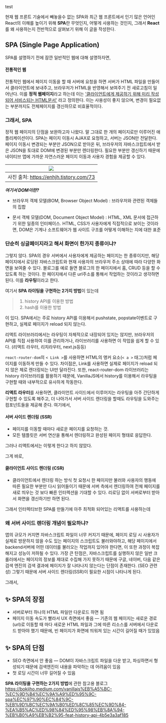 test

현재 웹 프론트 기술에서 빼놓을수 없는 SPA와 최근 웹 프론트에서 인기 많은 언어인 React의 이해를 높이기 위해 
**SPA**란 무엇인지, 어떻게 사용하는 것인지, 그래서 **React**를 왜 사용하는지 전반적으로 살펴보기 위해 이 글을 작성한다.

## SPA (Single Page Application)

SPA를 설명하기 전에 잠깐 일반적인 웹에 대해 설명하자면,
#### 전통적인 웹

전통적인 웹에서 페이지 이동을 할 때 서버에 요청을 하면 서버가 HTML 파일을 만들어서 클라이언트에 보내주고, 브라우저가 HTML을 반영해서 보여주기 전 새로고침이 일어난다. 
이를 **정적 웹페이지**라고 하는데 이는 <u>'클라이언트에게 제공하기 위해 미리 작성되어 서비스되는 HTML문서'</u> 라고 정의한다. 이는 사용성이 좋지 않으며, 변경이 필요없는 부분까지도 전체페이지를 갱신하므로 비효율적이다. 

### 그래서, SPA

정적 웹 페이지의 단점을 보완하고자 나왔다. 
말 그대로 한 개의 페이지로만 이루어진 애플리케이션이다.
SPA는 페이지 이동시 AJAX로 요청하고, 서버는 JSON만 전달한다. 페이지 이동시 변경되는 부분만 JSON으로 받아온 뒤, 브라우저의 자바스크립트에서 받은 JSON을 토대로 DOM에 변경된 부분만 렌더링한다. 필요한 부분만 갱신하기 때문에 네이티브 앱에 가까운 자연스러운 페이지 이동과 사용자 경험을 제공할 수 있다. 


|![](https://velog.velcdn.com/images/taeyeeya/post/a3dbad6d-0126-4544-97b2-186c890dee98/image.png)|
|:--:|
|사진 출처: https://enhjh.tistory.com/73|


**_여기서 DOM이란?_**
- 브라우저 객체 모델(BOM, Browser Object Model) : 브라우저와 관련된 객체들의 집합

- 문서 객체 모델(DOM, Document Object Model) : HTML, XML 문서에 접근하기 위한 일종의 인터페이스. HTML, CSS가 사용자에게 직접적으로 보이는 것이라면, DOM은 기계나 소프트웨어가 웹 사이트 구조를 어떻게 이해하는 지에 대한 표준


### 단순히 싱글페이지라고 해서 화면이 한가지 종류이냐?

그렇지 않다. SPA의 경우 서버에서 사용자에게 제공하는 페이지는 한 종류이지만, 해당 페이지에서 로딩된 자바스크립트와 현재 사용자의 브라우저 주소 상태에 따라 다양한 화면을 보여줄 수 있다. 
블로그를 예로 들면 블로그의 한 페이지에서 홈, CRUD 등을 할 수 있도록 하는 것이다. 
한 페이지에서 다른 url주소를 통해서 작업하는 것이라고 생각하면 된다. 이를 **라우팅**이라고 한다.

여기서 **SPA 라이팅을 구현하는 2가지 방법**이 있는데
>	1. history API를 이용한 방법
>	2. hash를 이용한 방법

이 있다. SPA에서는 주로 history API를 이용해서 pushstate, popstate이벤트로 구현하고, 실제로 페이지가 reload 되지 않는다. 

리액트 라이브러리에서는 라우팅이 자체적으로 내장되어 있지는 않지만, 브라우저의 API를 직접 사용하여 이를 관리하거나, 라이브러리를 사용하면 이 작업을 쉽게 할 수 있다. (리액트 라우터, 리치라우터, next.js등등)

`react-router-dom`의 `< Link >`를 사용하면 HTML의 앵커 요소(`< a >` 태그)처럼 페이지를 이동하게 만들 수 있다. 차이점은, Link를 사용하면 실제로 페이지가 reload 되지 않은 체로 렌더링되는 UI만 달라진다. 또한, react-router-dom 라이브러리는 history 라이브러리를 활용하기 때문에, VanillaJS에서 history를 이용해서 라우팅을 구현할 때와 내부적으로 유사하게 작동한다.

**리액트 라우터**를 사용하면, 클라이언트 사이드에서 이루어지는 라우팅을 아주 간단하게 구현할 수 있도록 해주고, 더 나아가서 서버 사이드 렌더링을 할때도 라우팅을 도와주는 컴포넌트들을 제공해 준다. 
여기에서,
#### 서버 사이드 렌더링 (SSR)
- 페이지를 이동할 때마다 새로운 페이지를 요청하는 것.
- 모든 템플릿은 서버 연산을 통해서 렌더링하고 완성된 페이지 형태로 응답한다. 

그러나 리액트에서는 이렇게 한다고 하지 않았다. 

그게 바로,

#### 클라이언트 사이드 렌더링 (CSR)
- 클라이언트에서 렌더링 하는 방식
첫 요청시 한 페이지만 불러와 사용자의 행동에 따른 필요한 부분만 다시 읽어들이기 때문에 서버 측에서 렌더링하여 전체 페이지를 새로 띄우는 것 보다 빠른 인터렉션을 기대할 수 있다. 
리로딩 없이 서버로부터 받아서 화면을 갱신하기만 하면 된다. 

그래서 인터렉티브한 SPA를 만들기에 아주 최적화 되어있는 리액트를 사용하는데 
### 왜 서버 사이드 렌더링 개념이 필요하냐?

앱의 규모가 커지면 자바스크립트 파일이 너무 커지기 때문에, 페이지 로딩 시 사용자가 실제로 방문하지 않을 수도 있는 페이지의 스크립트도 불러와야하고, 해당 페이지에서 backend서버에 어떤 데이터를 불러오는 작업까지 있어야 한다면, 이 또한 과정이 복잡해지고 성능이 저하될 수 있다. 
가장 큰 탄점은, 자바스크립트를 실행하지 않은 일반 크롤러에서는 페이지의 정보를 제대로 수집해 가지 못하기 때문에 구글, 네이버, 다음 같은 검색 엔진의 검색 결과에 페이지가 잘 나타나지 않는다는 단점이 존재한다. (SEO 관련성)
그렇기 때문에 서버 사이드 렌더링(SSR)이 필요한 시점이 나타나게 된다. 

그래서,

## ✨ SPA의 장점

- 서버로부터 하나의 HTML 파일만 다운로드 하면 됨
- 페이지 이동 속도가 빨라서 UX 측면에서 좋음 — 기존의 웹 페이지는 새로운 경로(url)로 이동할 때 마다 새로운 HTML 파일과 그에 따른 리소스를 서버에서 다운로드 받아야 했기 때문에, 빈 페이지가 화면에 띄워져 있는 시간이 길어질 때가 있었음

## ✨ SPA의 단점

- SEO 측면에서 안 좋음 — DOM이 자바스크립트 파일을 다운 받고, 파싱하면서 형성되기 때문에 검색엔진이 내용을 파악하는 데 어려움이 있음
- 첫 로딩 시간이 너무 길어질 수 있음


**SPA 라이팅을 구현하는 2가지 방법**에 관한 참고용 블로그
https://bokjiho.medium.com/vanillajs%EB%A5%BC-%EC%9D%B4%EC%9A%A9%ED%95%9C-spa%EC%97%90%EC%84%9C-%EB%9D%BC%EC%9A%B0%ED%8C%85%EC%9D%84-%EA%B5%AC%ED%98%84%ED%95%98%EB%8A%94-%EB%B0%A9%EB%B2%95-feat-history-api-4b5e3a3af185